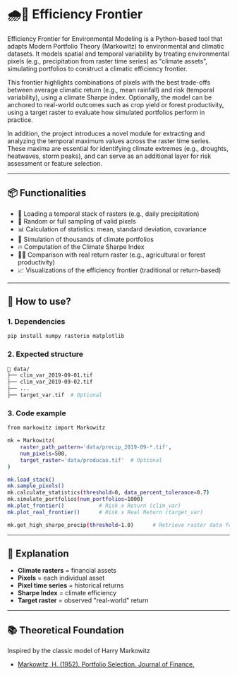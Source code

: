 # 🌧️🌲 Efficiency Frontier

Efficiency Frontier for Environmental Modeling is a Python-based tool that adapts Modern Portfolio Theory (Markowitz) to environmental and climatic datasets. It models spatial and temporal variability by treating environmental pixels (e.g., precipitation from raster time series) as "climate assets", simulating portfolios to construct a climatic efficiency frontier.

This frontier highlights combinations of pixels with the best trade-offs between average climatic return (e.g., mean rainfall) and risk (temporal variability), using a climate Sharpe index. Optionally, the model can be anchored to real-world outcomes such as crop yield or forest productivity, using a target raster to evaluate how simulated portfolios perform in practice.

In addition, the project introduces a novel module for extracting and analyzing the temporal maximum values across the raster time series. These maxima are essential for identifying climate extremes (e.g., droughts, heatwaves, storm peaks), and can serve as an additional layer for risk assessment or feature selection.

---

## 📦 Functionalities

- 📁 Loading a temporal stack of rasters (e.g., daily precipitation)
- 🎲 Random or full sampling of valid pixels
- 📊 Calculation of statistics: mean, standard deviation, covariance
- 🧮 Simulation of thousands of climate portfolios
- 🔥 Computation of the Climate Sharpe Index
- 🧑‍🌾 Comparison with real return raster (e.g., agricultural or forest productivity)
- 📈 Visualizations of the efficiency frontier (traditional or return-based)

---

## 🚀 How to use?

### 1. Dependencies

```bash
pip install numpy rasterio matplotlib
```

### 2. Expected structure
```bash
📂 data/
├── clim_var_2019-09-01.tif
├── clim_var_2019-09-02.tif
├── ...
├── target_var.tif  # Optional
```

### 3. Code example

```bash
from markowitz import Markowitz

mk = Markowitz(
    raster_path_pattern='data/precip_2019-09-*.tif',
    num_pixels=500,
    target_raster='data/producao.tif'  # Optional
)

mk.load_stack()
mk.sample_pixels()
mk.calculate_statistics(threshold=0, data_percent_tolerance=0.7)
mk.simulate_portfolios(num_portfolios=1000)
mk.plot_frontier()           # Risk x Return (clim_var)
mk.plot_real_frontier()      # Risk x Real Return (target_var)

mk.get_high_sharpe_precip(threshold=1.0)      # Retrieve raster data for modelling
```

---

## 🧠 Explanation

* **Climate rasters** = financial assets
* **Pixels** = each individual asset
* **Pixel time series** = historical returns
* **Sharpe Index** = climate efficiency
* **Target raster** = observed "real-world" return

---

## 📚 Theoretical Foundation

Inspired by the classic model of Harry Markowitz
- [Markowitz, H. (1952). Portfolio Selection. Journal of Finance.](https://www.researchgate.net/publication/228051028_Portfolio_Selection)
